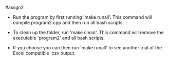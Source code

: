 #assgn2

- Run the program by first running 'make runall'. This command will compile
  program2.cpp and then run all bash scripts.

- To clean up the folder, run 'make clean'. This command will remove the
  executable 'program2' and all bash scripts.

- If you choose you can then run 'make runall' to see another trial of the
  Excel compatible .csv output.

